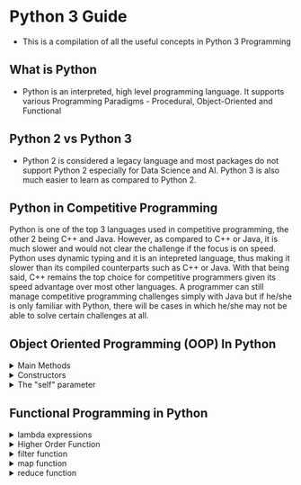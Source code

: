 # Python 3 Guide
- This is a compilation of all the useful concepts in Python 3 Programming

## What is Python
- Python is an interpreted, high level programming language. It supports various Programming Paradigms - Procedural, Object-Oriented and Functional

## Python 2 vs Python 3
- Python 2 is considered a legacy language and most packages do not support Python 2 especially for Data Science and AI. Python 3 is also much easier to learn as compared to Python 2.

## Python in Competitive Programming
Python is one of the top 3 languages used in competitive programming, the other 2 being C++ and Java. However, as compared to C++ or Java, it is much slower and would not clear the challenge if the focus is on speed. Python uses dynamic typing and it is an intepreted language, thus making it slower than its compiled counterparts such as C++ or Java. With that being said, C++ remains the top choice for competitive programmers given its speed advantage over most other languages. A programmer can still manage competitive programming challenges simply with Java but if he/she is only familiar with Python, there will be cases in which he/she may not be able to solve certain challenges at all.

## Object Oriented Programming (OOP) In Python

<details>
<summary>Main Methods</summary>

### What is it?
- The main method is the point of execution for the entire software application. It tells the interpreter where should it begin the program

### How it works 

~~~python
def sum(a, b):
	return a + b

if __name__ == '__main__':
	print(sum(1,2))  # Output will be 3
~~~

</details>

<details>
<summary>Constructors</summary>

### What is it?
- The main method of the class. This is used to instantiate a new object.

### How it works 

~~~python
class Hero:
	def __init__(self, name):
		self.name = name

if __name__ == '__main__':
	hero1 = Hero("Hero1")
~~~

</details>

<details>
<summary>The "self" parameter</summary>

### What is it?
- This keyword is to signify the current instance of the class. It is similar to the `this` keyword in Java. Without the self, doing `hero1.attack()` will result in the error that you have one less positional argument (parameter) being parsed into the method

### How it works 

~~~python
class Hero:
	def __init__(self, name):
		self.name = name

	def attack(self):
		print("attack")

if __name__ == '__main__':
	hero1 = Hero("Hero1")
	hero1.attack() # Do not specify the word self into the parameter, it is implicitly stated from hero1
~~~

</details>

## Functional Programming in Python

<details>
<summary>lambda expressions</summary>

### What is it?
- This function has its roots based on lambda calculus. It allows programmers to create 
annonymous functions

### How it works 

~~~python
# Instead of the conventional way
def sum(x, y):
	return x + y

# This is how lambda expressions can be used to create functions
sum = lambda x, y : x + y
~~~

</details>

<details>
<summary>Higher Order Function</summary>

### What is it?
- Allows a function to be parsed as a parameter into another function, or a function can be returned

### How it works 

~~~python
# Parsing a function as a parameter
from functools import reduce

factorial = lambda x,y : x * y

def combination(n, r, factorial):
	numerator = reduce(factorial, range(1, n+1))
	denominator = reduce(factorial, range(1, n - r + 1)) * reduce(factorial, range(1, r + 1))
	return int(numerator/denominator)

combination(5,2,factorial) # Output is 10

# Returning a function
def create_sum(x): 
    def sum(y): 
        return x + y 
    
    return sum 
    
sum_5 = create_sum(5) 
sum_5(10) # Output is 15
~~~

</details>

<details>
<summary>filter function</summary>

### What is it?
- Works like an if statement that selects only elements that passes the predicate

### How it works 

filter(_predicate_)

~~~python
# Given a list l
l = [1,2,3,4,5,6]

# output should be [2,4,6]
list(filter(lambda x : x % 2 == 0,l))
~~~

</details>

<details>
<summary>map function</summary>

### What is it?
- Assumption is that all elements in a domain has been mapped to an element in the co-domain. 
- When the map function is called, the value being parsed into the map function will have its corresponding value in the co-domain returned

### How it works 
It will map an object of the Domain to Co-Domain

Consider the following using `abs` function in python

in general x -> x and -x -> x

- -1 -> 1
-  2 -> 2
- -3 -> 3

~~~python
# Given a list l
l = [-1,2,-3,4,-5,6]

# output should be [1,2,3,4,5,6]
list(map(abs,l))
~~~

</details>

<details>
<summary>reduce function</summary>

### What is it?
- Reduces all values in an iterable down to a single value based on the given function
- Need to import from `functools` package first

### How it works 

~~~python
from functools import reduce

# Output will be 720 (1 * 2 * 3 * 4 * 5 * 6)
reduce(lambda x,y : x * y, range(1,7))
~~~

</details>


